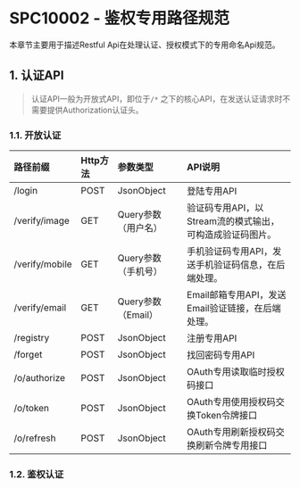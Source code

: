 # SPC10002 - 鉴权专用路径规范

本章节主要用于描述Restful Api在处理认证、授权模式下的专用命名Api规范。

## 1. 认证API

> 认证API一般为开放式API，即位于`/*` 之下的核心API，在发送认证请求时不需要提供Authorization认证头。

### 1.1. 开放认证

| 路径前缀 | Http方法 | 参数类型 | API说明 |
| :--- | :--- | :--- | :--- |
| /login | POST | JsonObject | 登陆专用API |
| /verify/image | GET | Query参数（用户名） | 验证码专用API，以Stream流的模式输出，可构造成验证码图片。 |
| /verify/mobile | GET | Query参数（手机号） | 手机验证码专用API，发送手机验证码信息，在后端处理。 |
| /verify/email | GET | Query参数（Email） | Email邮箱专用API，发送Email验证链接，在后端处理。 |
| /registry | POST | JsonObject | 注册专用API |
| /forget | POST | JsonObject | 找回密码专用API |
| /o/authorize | POST | JsonObject | OAuth专用读取临时授权码接口 |
| /o/token | POST | JsonObject | OAuth专用使用授权码交换Token令牌接口 |
| /o/refresh | POST | JsonObject | OAuth专用刷新授权码交换刷新令牌专用接口 |

### 1.2. 鉴权认证



